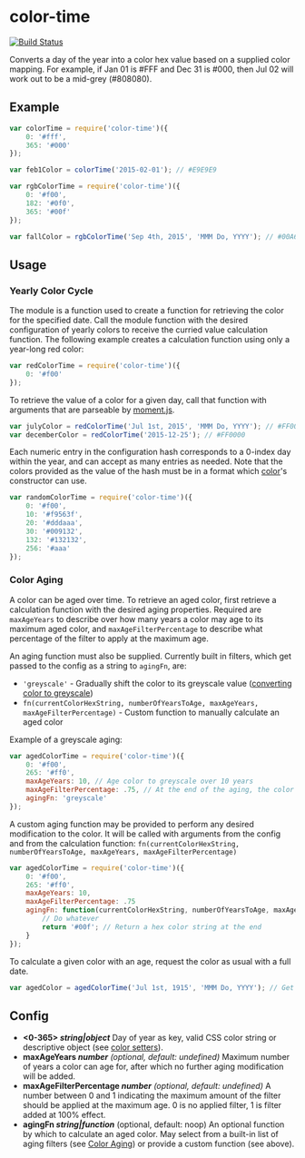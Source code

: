 # color-time

[![Build Status](https://travis-ci.org/shaine/color-time.svg?branch=master)](https://travis-ci.org/shaine/color-time)

Converts a day of the year into a color hex value based on a supplied color mapping. For example, if Jan 01 is #FFF and Dec 31 is #000, then Jul 02 will work out to be a mid-grey (#808080).

## Example

```javascript
var colorTime = require('color-time')({
    0: '#fff',
    365: '#000'
});

var feb1Color = colorTime('2015-02-01'); // #E9E9E9

var rgbColorTime = require('color-time')({
    0: '#f00',
    182: '#0f0',
    365: '#00f'
});

var fallColor = rgbColorTime('Sep 4th, 2015', 'MMM Do, YYYY'); // #00A659
```

## Usage

### Yearly Color Cycle

The module is a function used to create a function for retrieving the color for the specified date. Call the module function with the desired configuration of yearly colors to receive the curried value calculation function. The following example creates a calculation function using only a year-long red color:

```javascript
var redColorTime = require('color-time')({
    0: '#f00'
});
```

To retrieve the value of a color for a given day, call that function with arguments that are parseable by [moment.js](http://momentjs.com/).

```javascript
var julyColor = redColorTime('Jul 1st, 2015', 'MMM Do, YYYY'); // #FF0000
var decemberColor = redColorTime('2015-12-25'); // #FF0000
```

Each numeric entry in the configuration hash corresponds to a 0-index day within the year, and can accept as many entries as needed. Note that the colors provided as the value of the hash must be in a format which [color](https://github.com/harthur/color)'s constructor can use.

```javascript
var randomColorTime = require('color-time')({
    0: '#f00',
    10: '#f9563f',
    20: '#dddaaa',
    30: '#009132',
    132: '#132132',
    256: '#aaa'
});
```

### Color Aging

A color can be aged over time. To retrieve an aged color, first retrieve a calculation function with the desired aging properties. Required are `maxAgeYears` to describe over how many years a color may age to its maximum aged color, and `maxAgeFilterPercentage` to describe what percentage of the filter to apply at the maximum age.

An aging function must also be supplied. Currently built in filters, which get passed to the config as a string to `agingFn`, are:

- `'greyscale'` - Gradually shift the color to its greyscale value ([converting color to greyscale](https://en.wikipedia.org/wiki/Grayscale#Converting_color_to_grayscale))
- `fn(currentColorHexString, numberOfYearsToAge, maxAgeYears, maxAgeFilterPercentage)` - Custom function to manually calculate an aged color

Example of a greyscale aging:

```javascript
var agedColorTime = require('color-time')({
    0: '#f00',
    265: '#ff0',
    maxAgeYears: 10, // Age color to greyscale over 10 years
    maxAgeFilterPercentage: .75, // At the end of the aging, the color has converted to 75% greyscale,
    agingFn: 'greyscale'
});
```

A custom aging function may be provided to perform any desired modification to the color. It will be called with arguments from the config and from the calculation function: `fn(currentColorHexString, numberOfYearsToAge, maxAgeYears, maxAgeFilterPercentage)`

```javascript
var agedColorTime = require('color-time')({
    0: '#f00',
    265: '#ff0',
    maxAgeYears: 10,
    maxAgeFilterPercentage: .75
    agingFn: function(currentColorHexString, numberOfYearsToAge, maxAgeYears, maxAgeFilterPercentage) {
        // Do whatever
        return '#00f'; // Return a hex color string at the end
    }
});
```

To calculate a given color with an age, request the color as usual with a full date.

```javascript
var agedColor = agedColorTime('Jul 1st, 1915', 'MMM Do, YYYY'); // Get the July 1st color, aged ~100 years
```

## Config

- **<0-365> _string|object_** Day of year as key, valid CSS color string or descriptive object (see [color setters](https://www.npmjs.com/package/color#setters)).
- **maxAgeYears _number_** _(optional, default: undefined)_ Maximum number of years a color can age for, after which no further aging modification will be added.
- **maxAgeFilterPercentage _number_** _(optional, default: undefined)_ A number between 0 and 1 indicating the maximum amount of the filter should be applied at the maximum age. 0 is no applied filter, 1 is filter added at 100% effect.
- **agingFn _string|function_** (optional, default: noop) An optional function by which to calculate an aged color. May select from a built-in list of aging filters (see [Color Aging](#color-aging)) or provide a custom function (see above).
